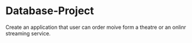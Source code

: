# Database-Project
Create an application that user can order moive form a theatre or an onlinr streaming service.
